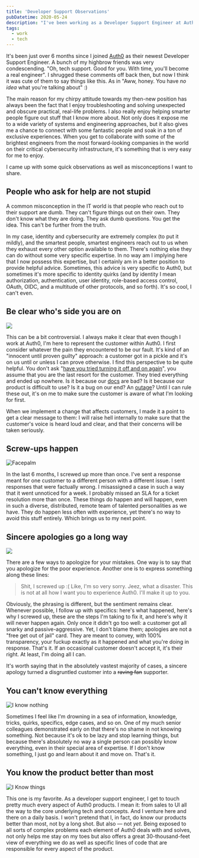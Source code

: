 ```yaml
---
title: 'Developer Support Observations'
pubDatetime: 2020-05-24
description: "I've been working as a Developer Support Engineer at Auth0 for the past six months. Here're a few things I learned along the way."
tags:
  - work
  - tech
---
```


It's been just over 6 months since I joined [Auth0](https://auth0.com/) as their newest Developer Support Engineer. A bunch of my highbrow friends was very condescending. "Oh, tech support. Good for you. With time, you'll become a real engineer". I shrugged these comments off back then, but now I think it was cute of them to say things like this. As in "Aww, honey. You have _no idea_ what you're talking about" :)

The main reason for my chirpy attitude towards my then-new position has always been the fact that I enjoy troubleshooting and solving unexpected and obscure practical, real-life problems. I also really enjoy helping smarter people figure out stuff that I know more about. Not only does it expose me to a wide variety of systems and engineering approaches, but it also gives me a chance to connect with some fantastic people and soak in a ton of exclusive experiences. When you get to collaborate with some of the brightest engineers from the most forward-looking companies in the world on their critical cybersecurity infrastructure, it's something that is very easy for me to enjoy.

I came up with some quick observations as well as misconceptions I want to share.

## People who ask for help are not stupid

A common misconception in the IT world is that people who reach out to their support are dumb. They can't figure things out on their own. They don't know what they are doing. They ask dumb questions. You get the idea. This can't be further from the truth.

In my case, identity and cybersecurity are extremely complex (to put it mildly), and the smartest people, smartest engineers reach out to us when they exhaust every other option available to them. There's nothing else they can do without some very specific expertise. In no way am I implying here that I now possess this expertise, but I certainly am in a better position to provide helpful advice. Sometimes, this advice is very specific to Auth0, but sometimes it's more specific to identity quirks (and by identity I mean authorization, authentication, user identity, role-based access control, OAuth, OIDC, and a multitude of other protocols, and so forth). It's so cool, I can't even.

## Be clear who's side you are on

![](assets/blog/posts/developer-support-observations/6d9b9853539df0982537138d4368881efca0c36e-480x270.gif)

This can be a bit controversial. I always make it clear that even though I work at Auth0, I'm here to represent the customer within Auth0. I first consider whatever the pain they encountered to be our fault. It's kind of an "innocent until proven guilty" approach: a customer got in a pickle and it's on us until or unless I can prove otherwise. I find this perspective to be quite helpful. You don't ask "[have you tried turning it off and on again](https://www.youtube.com/watch?v=nn2FB1P_Mn8&feature=emb_title)", you assume that you are the last resort for the customer. They tried everything and ended up nowhere. Is it because our [docs](https://auth0.com/docs) are bad? Is it because our product is difficult to use? Is it a bug on our end? An [outage](https://status.auth0.com/)? Until I can rule these out, it's on me to make sure the customer is aware of what I'm looking for first.

When we implement a change that affects customers, I made it a point to get a clear message to them: I will raise hell internally to make sure that the customer's voice is heard loud and clear, and that their concerns will be taken seriously.

## Screw-ups happen

![Facepalm](assets/blog/posts/developer-support-observations/140b5fc3379513d9b6e3f76f2c77281eadbaefd2-602x482.jpg)

In the last 6 months, I screwed up more than once. I've sent a response meant for one customer to a different person with a different issue. I sent responses that were factually wrong. I misassigned a case in such a way that it went unnoticed for a week. I probably missed an SLA for a ticket resolution more than once. These things do happen and will happen, even in such a diverse, distributed, remote team of talented personalities as we have. They do happen less often with experience, yet there's no way to avoid this stuff entirely. Which brings us to my next point.

## Sincere apologies go a long way

![](assets/blog/posts/developer-support-observations/d342583e26063e1cb851f72e004accfd8d0cccd3-354x480.gif)

There are a few ways to apologize for your mistakes. One way is to say that you apologize for the poor experience. Another one is to express something along these lines:

> Shit, I screwed up :( Like, I'm so very sorry. Jeez, what a disaster. This is not at all how I want you to experience Auth0. I'll make it up to you.

Obviously, the phrasing is different, but the sentiment remains clear. Whenever possible, I follow up with specifics: here's what happened, here's why I screwed up, these are the steps I'm taking to fix it, and here's why it will never happen again. Only once it didn't go too well: a customer got all snarky and passive-aggressive. Yet, I don't blame them; apologies are not a "free get out of jail" card. They are meant to convey, with 100% transparency, your fuckup exactly as it happened and what you're doing in response. That's it. If an occasional customer doesn't accept it, it's their right. At least, I'm doing all I can.

It's worth saying that in the absolutely vastest majority of cases, a sincere apology turned a disgruntled customer into a ~~raving fan~~ supporter.

## You can't know everything

![I know nothing](assets/blog/posts/developer-support-observations/cebbce2d501ca0be67dc91c8571ef87f67052d86-576x342.jpg)

Sometimes I feel like I'm drowning in a sea of information, knowledge, tricks, quirks, specifics, edge cases, and so on. One of my much senior colleagues demonstrated early on that there's no shame in not knowing something. Not because it's ok to be lazy and stop learning things, but because there's absolutely no way a single person can possibly know everything, even in their special area of expertise. If I don't know something, I just go and learn about it and move on. That's it.

## You know the product better than most

![I Know things](assets/blog/posts/developer-support-observations/27e3fe404ee76f485364a7c4689900e3cbf538c2-650x360.jpg)

This one is my favorite. As a developer support engineer, I get to touch pretty much every aspect of Auth0 products. I mean it: from sales to UI all the way to the core underlying tech and concepts. And I venture here and there on a daily basis. I won't pretend that I, in fact, do know our products better than most, not by a long shot. But also — not _yet_. Being exposed to all sorts of complex problems each element of Auth0 deals with and solves, not only helps me stay on my toes but also offers a great 30-thousand-feet view of everything we do as well as specific lines of code that are responsible for every aspect of the product.
